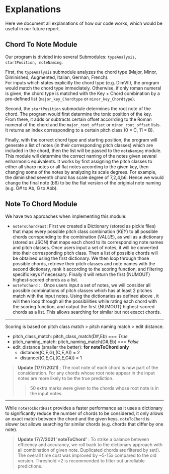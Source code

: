 # Explanations  
Here we document all explanations of how our code works, which would be useful in our future report.

## Chord To Note Module
Our program is divided into several Submodules: `typeAnalysis, startPosition, noteNaming`.  
   
First, the `typeAnalysis` submodule analyzes the chord type (Major, Minor, Diminished, Augmented, Italian, German, French).    
For inputs which states explicitly the chord type (e.g. DimVII), the program would match the chord type immediately. Otherwise, if only roman numeral is given, the chord type is matched with the Key + Chord combination by a pre-defined list (`major_key_Chordtype` or `minor_key_Chordtype`).      
  
Second, the `startPosition` submodule determines the root note of the chord. The program would first determine the tonic position of the key. From there, it adds or subtracts certain offset accorrding to the Roman numeral of the chord and the `major_root_offset` or `minor_root_offset` lists. It returns an index corresponding to a certain pitch class (0 = C, 11 = B).  

Finally, with the correct chord type and starting position, the program will generate a list of notes (in their corresponding pitch classes) which are included in the chord, then the list will be passed to the `noteNaming` module. This module will determine the correct naming of the notes given several enharmonic equivalents. It works by first assigning the pitch classes to either all sharp notes or all flat notes according to the given key, then changing some of the notes by analyzing its scale degrees. For example, the diminished seventh chord has scale degree of 7,2,4,b6. Hence we would change the final note (b6) to be the flat version of the originial note naming (e.g. G# to Ab, G to Abb).  

## Note To Chord Module
We have two approaches when implementing this module: 
+ `noteToChordFast`: First we created a Dictionary (stored as pickle files) that maps every possible pitch class combination (*KEY*) to all possible chords corrsponding to the combination (*VALUE*), as well as a dictionary (stored as JSON) that maps each chord to its corresponding note names and pitch classes. Once users input a set of notes, it will be converted into their corresponding pitch class. Then a list of possible chords will be obtained using the first  dictionary. We then loop through those possible chords, retrieve their pitch classes and note names with the second dictionary, rank it according to the scoring function, and filtering specific keys if necessary. Finally it will return the first {NUMOUT} highest-scored chords as a list. 
+ `noteToChord` : . Once users input a set of notes, we will consider all possible combinations of pitch classes which has at least 2 pitches match with the input notes. Using the dictionaries as defined above , it will then loop through all the possibilities while rating each chord with the scoring function, and output the first {NUMOUT} highest-scored chords as a list. This allows searching for similar but not exacct chords. 

****** 
Scoring is based on pitch class match > pitch naming match > edit distance. 
 + pitch_class_match:    pitch_class_match(D#,Eb) === *True*
 + pitch_naming_match: pitch_naming_match(D#,Eb) === *False*
 + edit_distance (smaller the better): __for noteToChord only__
   +  distance((C,E,G),(C,E,A))  = 2
   +  distance((C,E,G),(C,E,G#))  = 1

>__Update (17/7/2021)__ : The root note of each chord is now part of the consideration. For any chords whose root note appear in the input notes are more likely to be the true prediction.
> > 50 extra marks were given to the chords whose root note is in the input notes.
******
While `noteToChordFast` provides a faster performance as it uses a dictionary to significantly reduce the number of chords to be considered, it only allows an exact match between the chord and the given keys. `noteToChord` is slower but allows searching for similar chords (e.g. chords that differ by one note).
> __Update 17/7/2021 'noteToChord'__ : To strike a balance between efficency and accurancy, we roll back to the dictionary approach with all combination of given note. Duplicated chords are filtered by set(). The overall time cost was improved by ~5-15x compared to the old version. Threshold =2 is recommended to filter out unreliable predictions.

